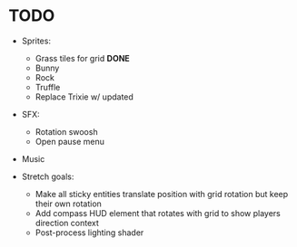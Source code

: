 # TODO

- Sprites:
    - Grass tiles for grid **DONE**
    - Bunny
    - Rock
    - Truffle 
    - Replace Trixie w/ updated
- SFX:
    - Rotation swoosh
    - Open pause menu 
- Music

- Stretch goals:
    - Make all sticky entities translate position with grid rotation but keep their own rotation
    - Add compass HUD element that rotates with grid to show players direction context
    - Post-process lighting shader